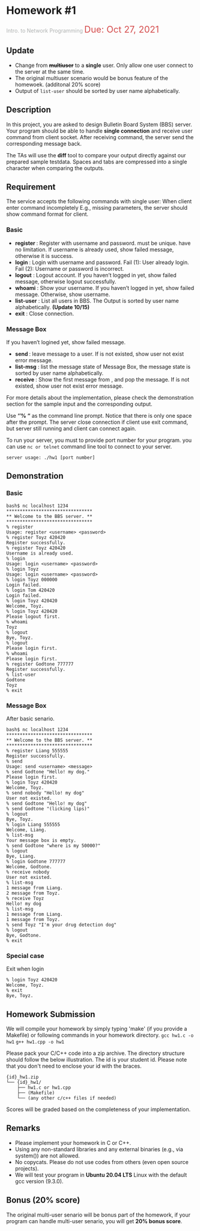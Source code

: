 # Homework #1
<font color=#AFB2B1>Intro. to Network Programming</font>
<font color=#D65151 size=5>Due: Oct 27, 2021</font>
## Update
* Change from **~~multiuser~~** to a **single** user. Only allow one user connect to the server at the same time.
* The original multiuser scenario would be bonus feature of the homewoek. (additonal 20% score)
* Output of `list-user` should be sorted by user name alphabetically.
## Description
In this project, you are asked to design Bulletin Board System (BBS) server. Your program should be able to handle **single connection** and receive user command from client socket. After receiving command, the server send the corresponding message back. 

The TAs will use the **diff** tool to compare your output directly against our prepared sample testdata. Spaces and tabs are compressed into a single character when comparing the outputs.
## Requirement
The service accepts the following commands with single user:
When client enter command incompletely E.g., missing parameters, the server should show command format for client.

### Basic
* **register <username> <password>** : Register with username and password. <username> must be unique. <password> have no limitation. If username is already used, show failed message, otherwise it is success.
* **login <username> <password>** : Login with username and password. Fail (1): User already login. Fail (2): Username or password is incorrect.
* **logout** : Logout account. If you haven’t logged in yet, show failed message, otherwise logout successfully.
* **whoami** : Show your username. If you haven’t logged in yet, show failed message. Otherwise, show username.
* **list-user** : List all users in BBS. The Output is sorted by user name alphabetically. **(Update 10/15)**
* **exit** : Close connection.
### Message Box
If you haven’t logined yet, show failed message.
* **send <username> <message>** : leave message to a user. If <username> is not existed, show user not exist error message.
* **list-msg** : list the message state of Message Box, the message state is sorted by user name alphabetically. 
* **receive <username>** : Show the first message from <username>, and pop the message. If <username> is not existed, show user not exist error message.

For more details about the implementation, please check the demonstration section for the sample input and the corresponding output.


Use **‘’% “** as the command line prompt. Notice that there is only one space after the prompt. The server close connection if client use exit command, but server still running and client can connect again.

To run your server, you must to provide port number for your program. you can use `nc or telnet` command line tool to connect to your server.

`server usage: ./hw1 [port number]`
## Demonstration
### Basic
```shell
bash$ nc localhost 1234
********************************
** Welcome to the BBS server. **
********************************
% register
Usage: register <username> <password>
% register Toyz 420420
Register successfully.
% register Toyz 420420
Username is already used.
% login
Usage: login <username> <password>
% login Toyz
Usage: login <username> <password>
% login Toyz 000000
Login failed.
% login Tom 420420
Login failed.
% login Toyz 420420
Welcome, Toyz.
% login Toyz 420420
Please logout first.
% whoami
Toyz
% logout
Bye, Toyz.
% logout
Please login first.
% whoami
Please login first.
% register Godtone 777777
Register successfully.
% list-user
Godtone
Toyz
% exit
```
### Message Box
After basic senario. 
```shell
bash$ nc localhost 1234
********************************
** Welcome to the BBS server. **
********************************
% register Liang 555555
Register successfully.
% send
Usage: send <username> <message>
% send Godtone "Hello! my dog."
Please login first.
% login Toyz 420420
Welcome, Toyz.
% send nobody "Hello! my dog"
User not existed.
% send Godtone "Hello! my dog"
% send Godtone "(licking lips)"
% logout
Bye, Toyz.
% login Liang 555555
Welcome, Liang.
% list-msg
Your message box is empty.
% send Godtone "where is my 50000?"
% logout
Bye, Liang.
% login Godtone 777777
Welcome, Godtone.
% receive nobody
User not existed.
% list-msg
1 message from Liang.
2 message from Toyz.
% receive Toyz
Hello! my dog
% list-msg
1 message from Liang.
1 message from Toyz.
% send Toyz "I'm your drug detection dog"
% logout
Bye, Godtone.
% exit
```
### Special case
Exit when login
```shell
% login Toyz 420420
Welcome, Toyz.
% exit
Bye, Toyz.
```

## Homework Submission
We will compile your homework by simply typing 'make' (if you provide a Makefile) or following commands in your homework directory.
`gcc hw1.c -o hw1`
`g++ hw1.cpp -o hw1`

Please pack your C/C++ code into a zip archive. The directory structure should follow the below illustration. The id is your student id. Please note that you don't need to enclose your id with the braces.

```
{id}_hw1.zip
└── {id}_hw1/
    ├── hw1.c or hw1.cpp
    ├── (Makefile)
    └── (any other c/c++ files if needed)
```

Scores will be graded based on the completeness of your implementation.

## Remarks
* Please implement your homework in C or C++.
* Using any non-standard libraries and any external binaries (e.g., via system()) are not allowed.
* No copycats. Please do not use codes from others (even open source projects).
* We will test your program in **Ubuntu 20.04 LTS** Linux with the default gcc version (9.3.0).

## Bonus (20% score)
The original multi-user senario will be bonus part of the homework, if your program can handle multi-user senario, you will get **20% bonus score**.